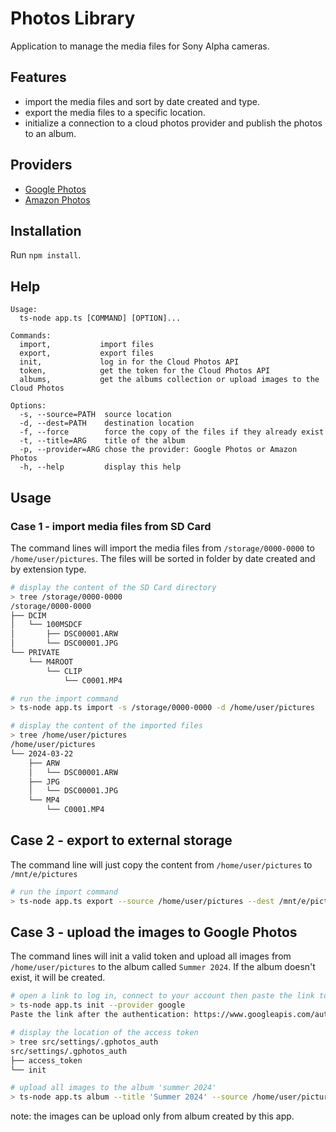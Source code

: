 # Photos Library

Application to manage the media files for Sony Alpha cameras.

## Features

- import the media files and sort by date created and type.
- export the media files to a specific location.
- initialize a connection to a cloud photos provider and publish the photos to an album.

## Providers

- [Google Photos](./src/google/README.md)
- [Amazon Photos](./src/amazon/README.md)

## Installation

Run `npm install`.

## Help

```
Usage:
  ts-node app.ts [COMMAND] [OPTION]...

Commands:
  import,           import files
  export,           export files
  init,             log in for the Cloud Photos API
  token,            get the token for the Cloud Photos API
  albums,           get the albums collection or upload images to the Cloud Photos

Options:
  -s, --source=PATH  source location
  -d, --dest=PATH    destination location
  -f, --force        force the copy of the files if they already exist
  -t, --title=ARG    title of the album
  -p, --provider=ARG chose the provider: Google Photos or Amazon Photos
  -h, --help         display this help
```

## Usage

### Case 1 - import media files from SD Card

The command lines will import the media files from `/storage/0000-0000` to `/home/user/pictures`. The files will be sorted in folder by date created and by extension type.

```sh
# display the content of the SD Card directory
> tree /storage/0000-0000
/storage/0000-0000
├── DCIM
│   └── 100MSDCF
│       ├── DSC00001.ARW
│       └── DSC00001.JPG
└── PRIVATE
    └── M4ROOT
        └── CLIP
            └── C0001.MP4

# run the import command
> ts-node app.ts import -s /storage/0000-0000 -d /home/user/pictures

# display the content of the imported files
> tree /home/user/pictures
/home/user/pictures
└── 2024-03-22
    ├── ARW
    │   └── DSC00001.ARW
    ├── JPG
    │   └── DSC00001.JPG
    └── MP4
        └── C0001.MP4
```

## Case 2 - export to external storage

The command line will just copy the content from `/home/user/pictures` to `/mnt/e/pictures`

```sh
# run the import command
> ts-node app.ts export --source /home/user/pictures --dest /mnt/e/pictures
```

## Case 3 - upload the images to Google Photos

The command lines will init a valid token and upload all images from `/home/user/pictures`
to the album called `Summer 2024`. If the album doesn't exist, it will be created.

```sh
# open a link to log in, connect to your account then paste the link to extract the code XXXX-XXX
> ts-node app.ts init --provider google
Paste the link after the authentication: https://www.googleapis.com/auth/photoslibrary?code=XXXX-XXX&scope=https%3A%2F%2Fwww.googleapis.com%2Fauth%2Fphotoslibrary.sharing+https%3A%2F%2Fwww.googleapis.com%2Fauth%2Fphotoslibrary+https%3A%2F%2Fwww.googleapis.com%2Fauth%2Fphotoslibrary.appendonly

# display the location of the access token
> tree src/settings/.gphotos_auth
src/settings/.gphotos_auth
├── access_token
└── init

# upload all images to the album 'summer 2024'
> ts-node app.ts album --title 'Summer 2024' --source /home/user/pictures
```

note: the images can be upload only from album created by this app.
